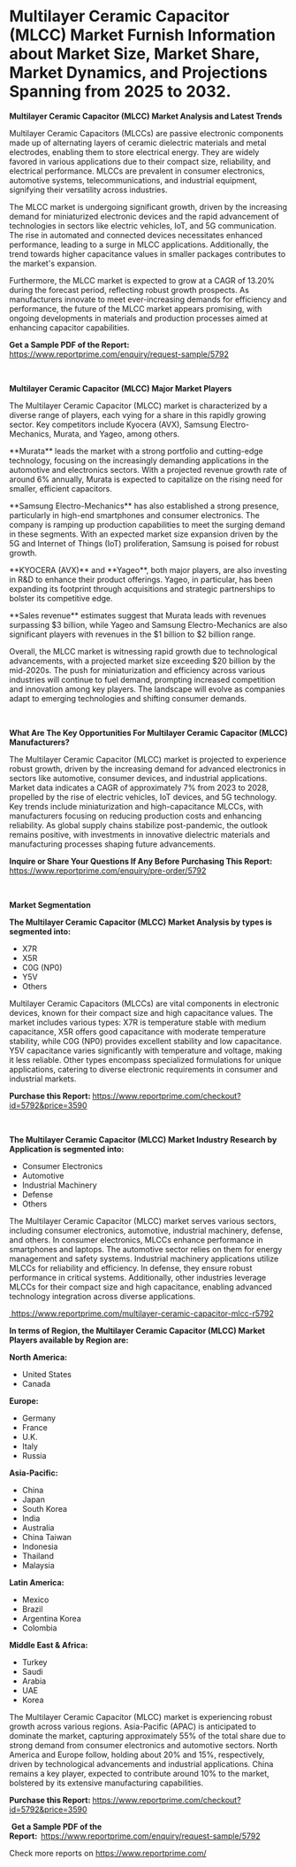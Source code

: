 <p><h1>Multilayer Ceramic Capacitor (MLCC) Market Furnish Information about Market Size, Market Share, Market Dynamics, and Projections Spanning from 2025 to 2032.</h1></p><p><strong>Multilayer Ceramic Capacitor (MLCC) Market Analysis and Latest Trends</strong></p>
<p><p>Multilayer Ceramic Capacitors (MLCCs) are passive electronic components made up of alternating layers of ceramic dielectric materials and metal electrodes, enabling them to store electrical energy. They are widely favored in various applications due to their compact size, reliability, and electrical performance. MLCCs are prevalent in consumer electronics, automotive systems, telecommunications, and industrial equipment, signifying their versatility across industries.</p><p>The MLCC market is undergoing significant growth, driven by the increasing demand for miniaturized electronic devices and the rapid advancement of technologies in sectors like electric vehicles, IoT, and 5G communication. The rise in automated and connected devices necessitates enhanced performance, leading to a surge in MLCC applications. Additionally, the trend towards higher capacitance values in smaller packages contributes to the market's expansion.</p><p>Furthermore, the MLCC market is expected to grow at a CAGR of 13.20% during the forecast period, reflecting robust growth prospects. As manufacturers innovate to meet ever-increasing demands for efficiency and performance, the future of the MLCC market appears promising, with ongoing developments in materials and production processes aimed at enhancing capacitor capabilities.</p></p>
<p><strong>Get a Sample PDF of the Report:&nbsp;</strong> <a href="https://www.reportprime.com/enquiry/request-sample/5792?utm_campaign=3042&utm_medium=2&utm_source=Github&utm_content=ia&utm_term=19032025&utm_id=multilayer-ceramic-capacitor-mlcc">https://www.reportprime.com/enquiry/request-sample/5792</a></p>
<p>&nbsp;</p>
<p><strong>Multilayer Ceramic Capacitor (MLCC) Major Market Players</strong></p>
<p><p>The Multilayer Ceramic Capacitor (MLCC) market is characterized by a diverse range of players, each vying for a share in this rapidly growing sector. Key competitors include Kyocera (AVX), Samsung Electro-Mechanics, Murata, and Yageo, among others.</p><p>**Murata** leads the market with a strong portfolio and cutting-edge technology, focusing on the increasingly demanding applications in the automotive and electronics sectors. With a projected revenue growth rate of around 6% annually, Murata is expected to capitalize on the rising need for smaller, efficient capacitors.</p><p>**Samsung Electro-Mechanics** has also established a strong presence, particularly in high-end smartphones and consumer electronics. The company is ramping up production capabilities to meet the surging demand in these segments. With an expected market size expansion driven by the 5G and Internet of Things (IoT) proliferation, Samsung is poised for robust growth.</p><p>**KYOCERA (AVX)** and **Yageo**, both major players, are also investing in R&D to enhance their product offerings. Yageo, in particular, has been expanding its footprint through acquisitions and strategic partnerships to bolster its competitive edge.</p><p>**Sales revenue** estimates suggest that Murata leads with revenues surpassing $3 billion, while Yageo and Samsung Electro-Mechanics are also significant players with revenues in the $1 billion to $2 billion range. </p><p>Overall, the MLCC market is witnessing rapid growth due to technological advancements, with a projected market size exceeding $20 billion by the mid-2020s. The push for miniaturization and efficiency across various industries will continue to fuel demand, prompting increased competition and innovation among key players. The landscape will evolve as companies adapt to emerging technologies and shifting consumer demands.</p></p>
<p>&nbsp;</p>
<p><strong>What Are The Key Opportunities For Multilayer Ceramic Capacitor (MLCC) Manufacturers?</strong></p>
<p><p>The Multilayer Ceramic Capacitor (MLCC) market is projected to experience robust growth, driven by the increasing demand for advanced electronics in sectors like automotive, consumer devices, and industrial applications. Market data indicates a CAGR of approximately 7% from 2023 to 2028, propelled by the rise of electric vehicles, IoT devices, and 5G technology. Key trends include miniaturization and high-capacitance MLCCs, with manufacturers focusing on reducing production costs and enhancing reliability. As global supply chains stabilize post-pandemic, the outlook remains positive, with investments in innovative dielectric materials and manufacturing processes shaping future advancements.</p></p>
<p><strong>Inquire or Share Your Questions If Any Before Purchasing This Report:</strong> <a href="https://www.reportprime.com/enquiry/pre-order/5792?utm_campaign=3042&utm_medium=2&utm_source=Github&utm_content=ia&utm_term=19032025&utm_id=multilayer-ceramic-capacitor-mlcc">https://www.reportprime.com/enquiry/pre-order/5792</a></p>
<p>&nbsp;</p>
<p><strong>Market Segmentation</strong></p>
<p><strong>The Multilayer Ceramic Capacitor (MLCC) Market Analysis by types is segmented into:</strong></p>
<p><ul><li>X7R</li><li>X5R</li><li>C0G (NP0)</li><li>Y5V</li><li>Others</li></ul></p>
<p><p>Multilayer Ceramic Capacitors (MLCCs) are vital components in electronic devices, known for their compact size and high capacitance values. The market includes various types: X7R is temperature stable with medium capacitance, X5R offers good capacitance with moderate temperature stability, while C0G (NP0) provides excellent stability and low capacitance. Y5V capacitance varies significantly with temperature and voltage, making it less reliable. Other types encompass specialized formulations for unique applications, catering to diverse electronic requirements in consumer and industrial markets.</p></p>
<p><strong>Purchase this Report:&nbsp;</strong><a href="https://www.reportprime.com/checkout?id=5792&price=3590&utm_campaign=3042&utm_medium=2&utm_source=Github&utm_content=ia&utm_term=19032025&utm_id=multilayer-ceramic-capacitor-mlcc">https://www.reportprime.com/checkout?id=5792&price=3590</a></p>
<p>&nbsp;</p>
<p><strong>The Multilayer Ceramic Capacitor (MLCC) Market Industry Research by Application is segmented into:</strong></p>
<p><ul><li>Consumer Electronics</li><li>Automotive</li><li>Industrial Machinery</li><li>Defense</li><li>Others</li></ul></p>
<p><p>The Multilayer Ceramic Capacitor (MLCC) market serves various sectors, including consumer electronics, automotive, industrial machinery, defense, and others. In consumer electronics, MLCCs enhance performance in smartphones and laptops. The automotive sector relies on them for energy management and safety systems. Industrial machinery applications utilize MLCCs for reliability and efficiency. In defense, they ensure robust performance in critical systems. Additionally, other industries leverage MLCCs for their compact size and high capacitance, enabling advanced technology integration across diverse applications.</p></p>
<p><a href="https://www.reportprime.com/multilayer-ceramic-capacitor-mlcc-r5792?utm_campaign=3042&utm_medium=2&utm_source=Github&utm_content=ia&utm_term=19032025&utm_id=multilayer-ceramic-capacitor-mlcc">&nbsp;https://www.reportprime.com/multilayer-ceramic-capacitor-mlcc-r5792</a></p>
<p><strong>In terms of Region, the Multilayer Ceramic Capacitor (MLCC) Market Players available by Region are:</strong></p>
<p>
    <p> <strong> North America: </strong>
        <ul>
            <li>United States</li>
            <li>Canada</li>
        </ul>
        </p> 
    <p> <strong> Europe: </strong>
        <ul>
            <li>Germany</li>
            <li>France</li>
            <li>U.K.</li>
            <li>Italy</li>
            <li>Russia</li>
        </ul>
        </p> 
    <p> <strong> Asia-Pacific: </strong>
        <ul>
            <li>China</li>
            <li>Japan</li>
            <li>South Korea</li>
            <li>India</li>
            <li>Australia</li>
            <li>China Taiwan</li>
            <li>Indonesia</li>
            <li>Thailand</li>
            <li>Malaysia</li>
        </ul>
        </p> 
    <p> <strong> Latin America: </strong>
        <ul>
            <li>Mexico</li>
            <li>Brazil</li>
            <li>Argentina Korea</li>
            <li>Colombia</li>
        </ul>
        </p> 
    <p> <strong> Middle East & Africa: </strong>
        <ul>
            <li>Turkey</li>
            <li>Saudi</li>
            <li>Arabia</li>
            <li>UAE</li>
            <li>Korea</li>
        </ul>
    </p>
    </p>
<p><p>The Multilayer Ceramic Capacitor (MLCC) market is experiencing robust growth across various regions. Asia-Pacific (APAC) is anticipated to dominate the market, capturing approximately 55% of the total share due to strong demand from consumer electronics and automotive sectors. North America and Europe follow, holding about 20% and 15%, respectively, driven by technological advancements and industrial applications. China remains a key player, expected to contribute around 10% to the market, bolstered by its extensive manufacturing capabilities.</p></p>
<p><strong>Purchase this Report: </strong><a href="https://www.reportprime.com/checkout?id=5792&price=3590&utm_campaign=3042&utm_medium=2&utm_source=Github&utm_content=ia&utm_term=19032025&utm_id=multilayer-ceramic-capacitor-mlcc">https://www.reportprime.com/checkout?id=5792&price=3590</a></p>
<p>&nbsp;<strong>Get a Sample PDF of the Report:&nbsp;&nbsp;</strong><a href="https://www.reportprime.com/enquiry/request-sample/5792?utm_campaign=3042&utm_medium=2&utm_source=Github&utm_content=ia&utm_term=19032025&utm_id=multilayer-ceramic-capacitor-mlcc">https://www.reportprime.com/enquiry/request-sample/5792</a></p>
<p><strong></strong></p>
<p>Check more reports on <a href="https://www.reportprime.com/?utm_campaign=3042&utm_medium=2&utm_source=Github&utm_content=ia&utm_term=19032025&utm_id=multilayer-ceramic-capacitor-mlcc">https://www.reportprime.com/</a></p>